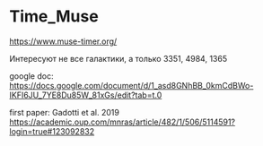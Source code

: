 # Time_Muse
https://www.muse-timer.org/

Интересуют не все галактики, а только 3351, 4984, 1365

google doc:
https://docs.google.com/document/d/1_asd8GNhBB_0kmCdBWo-IKFI6JU_7YE8Du85W_81xGs/edit?tab=t.0

first paper: Gadotti et al. 2019 
https://academic.oup.com/mnras/article/482/1/506/5114591?login=true#123092832

